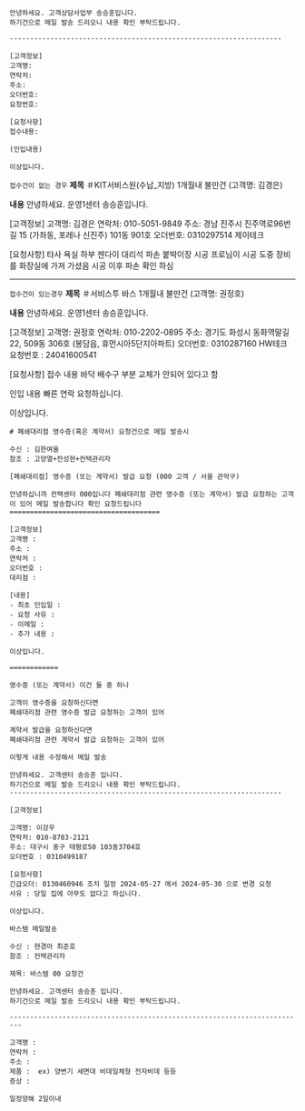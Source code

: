 ```
안녕하세요. 고객상담사업부 송승훈입니다.
하기건으로 메일 발송 드리오니 내용 확인 부탁드립니다.

-------------------------------------------------------------------

[고객정보]
고객명: 
연락처: 
주소: 
오더번호: 
요청번호: 

[요청사항]
접수내용:

(인입내용)

이상입니다.

```

`접수건이 없는 경우`
**제목**
＃KIT서비스원(수납_지방) 1개월내 불만건 (고객명: 김경은)

**내용**
안녕하세요. 운영1센터 송승훈입니다. 

[고객정보] 
고객명: 김경은
연락처: 010-5051-9849
주소: 경남 진주시 진주역로96번길 15 (가좌동, 포레나 신진주) 101동 901호
오더번호: 0310297514 제이테크

[요청사항]
타사 욕실 하부 젠다이 대리석 파손
붙박이장 시공 프로님이 시공 도중 장비를 화장실에 가져 가셨음
시공 이후 파손 확인 하심


---

`접수건이 있는경우`
**제목**
＃서비스투 바스 1개월내 불만건 (고객명: 권정호)

**내용**
안녕하세요. 운영1센터 송승훈입니다. 

[고객정보] 
고객명: 권정호
연락처: 010-2202-0895
주소: 경기도 화성시 동화역말길 22, 509동 306호 (봉담읍, 휴먼시아5단지아파트)
오더번호: 0310287160 HW테크
요청번호 : 24041600541

[요청사항]
접수 내용
바닥 배수구 부분 교체가 안되어 있다고 함

인입 내용
빠른 연락 요청하십니다.

이상입니다.

```
# 폐쇄대리점 영수증(혹은 계약서) 요청건으로 메일 발송시 

수신 : 김한여울 
참조 : 고양열+전성현+컨택관리자 

[폐쇄대리점] 영수증 (또는 계약서) 발급 요청 (000 고객 / 서울 관악구) 

안녕하십니까 컨택센터 000입니다 폐쇄대리점 관련 영수증 (또는 계약서) 발급 요청하는 고객이 있어 메일 발송합니다 확인 요청드립니다 ===================================== 

[고객정보] 
고객명 : 
주소 : 
연락처 : 
오더번호 : 
대리점 : 

[내용] 
- 최초 인입일 : 
- 요청 사유 : 
- 이메일 : 
- 추가 내용 : 

이상입니다. 

============ 
 
영수증 (또는 계약서) 이건 둘 중 하나 
 
고객이 영수증을 요청하신다면 
폐쇄대리점 관련 영수증 발급 요청하는 고객이 있어

계약서 발급을 요청하신다면 
폐쇄대리점 관련 계약서 발급 요청하는 고객이 있어 

이렇게 내용 수정해서 메일 발송
```


```
안녕하세요. 고객센터 송승훈 입니다. 
하기건으로 메일 발송 드리오니 내용 확인 부탁드립니다.
------------------------------------------------------------------- 

[고객정보] 

고객명: 이강우
연락처: 010-8783-2121
주소: 대구시 중구 태평로50 103동3704호
오더번호 : 0310499187

[요청사항] 
긴급오더: 0130460946 조치 일정 2024-05-27 에서 2024-05-30 으로 변경 요청
사유 : 당일 집에 아무도 없다고 하십니다.

이상입니다.
```

```
바스템 메일발송  
  
수신 : 현경아 최준호  
참조 : 컨택관리자  

제목: 바스템 00 요청건

안녕하세요. 고객센터 송승훈 입니다. 
하기건으로 메일 발송 드리오니 내용 확인 부탁드립니다.

------------------------------------------------------------------------- 

고객명 :   
연락처 :   
주소 :   
제품 :  ex) 양변기 세면대 비데일체형 전자비데 등등  
증상 :   
  
일정양해 2일이내
```